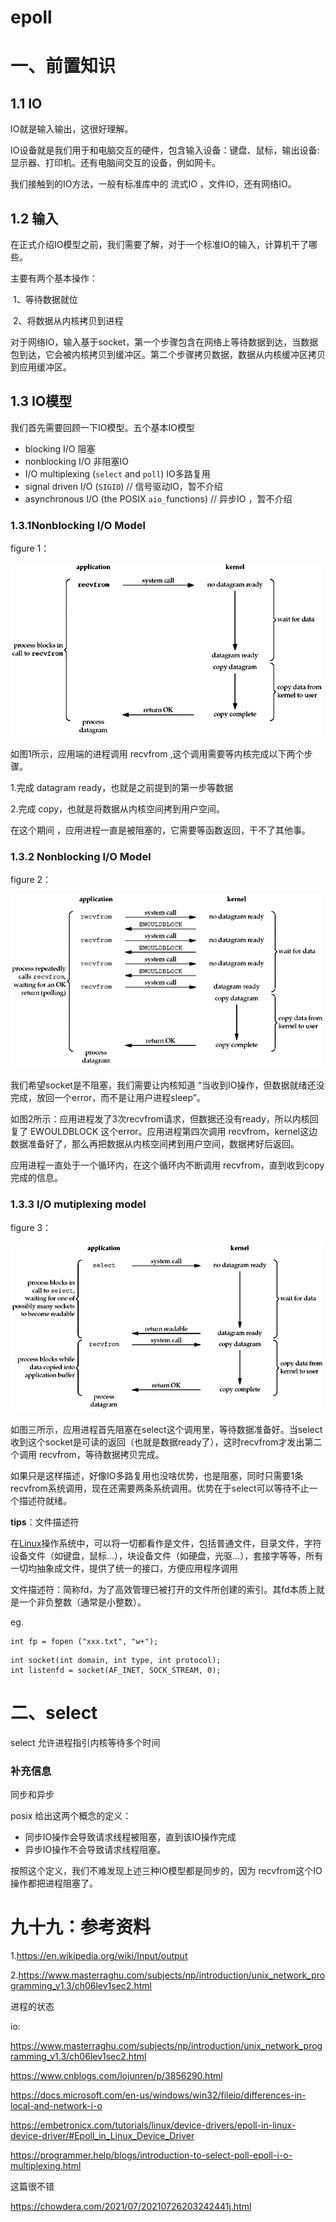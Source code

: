 # epoll

# 一、前置知识

## 1.1 IO

IO就是输入输出，这很好理解。

IO设备就是我们用于和电脑交互的硬件，包含输入设备：键盘、鼠标，输出设备:显示器、打印机。还有电脑间交互的设备，例如网卡。

我们接触到的IO方法，一般有标准库中的 流式IO ，文件IO，还有网络IO。

## 1.2 输入

在正式介绍IO模型之前，我们需要了解，对于一个标准IO的输入，计算机干了哪些。

主要有两个基本操作：

​	1、等待数据就位

​	2、将数据从内核拷贝到进程

对于网络IO，输入基于socket，第一个步骤包含在网络上等待数据到达，当数据包到达，它会被内核拷贝到缓冲区。第二个步骤拷贝数据，数据从内核缓冲区拷贝到应用缓冲区。

## 1.3 IO模型

我们首先需要回顾一下IO模型。五个基本IO模型

- blocking I/O 阻塞
- nonblocking I/O 非阻塞IO
- I/O multiplexing (`select` and `poll`) IO多路复用
- signal driven I/O (`SIGIO`) // 信号驱动IO，暂不介绍
- asynchronous I/O (the POSIX `aio_`functions) // 异步IO ，暂不介绍

### 1.3.1Nonblocking I/O Model

figure 1：

![graphics/06fig01.gif](./pic/06fig01.gif)

如图1所示，应用端的进程调用 recvfrom ,这个调用需要等内核完成以下两个步骤。

1.完成 datagram ready，也就是之前提到的第一步等数据

2.完成 copy，也就是将数据从内核空间拷到用户空间。

在这个期间 ，应用进程一直是被阻塞的，它需要等函数返回，干不了其他事。



### 1.3.2 Nonblocking I/O Model

figure 2：

![graphics/06fig02.gif](./pic/06fig02.gif)

我们希望socket是不阻塞，我们需要让内核知道 “当收到IO操作，但数据就绪还没完成，放回一个error，而不是让用户进程sleep”。

如图2所示：应用进程发了3次recvfrom请求，但数据还没有ready，所以内核回复了 EWOULDBLOCK 这个error。应用进程第四次调用 recvfrom，kernel这边 数据准备好了，那么再把数据从内核空间拷到用户空间，数据拷好后返回。

应用进程一直处于一个循环内，在这个循环内不断调用 recvfrom，直到收到copy完成的信息。

### 1.3.3 I/O mutiplexing model

figure 3：

![graphics/06fig03.gif](./pic/06fig03.gif)

如图三所示，应用进程首先阻塞在select这个调用里，等待数据准备好。当select收到这个socket是可读的返回（也就是数据ready了），这时recvfrom才发出第二个调用 recvfrom，等待数据拷贝完成。



如果只是这样描述，好像IO多路复用也没啥优势，也是阻塞，同时只需要1条recvfrom系统调用，现在还需要两条系统调用。优势在于select可以等待不止一个描述符就绪。



**tips**：文件描述符

在[Linux](https://so.csdn.net/so/search?from=pc_blog_highlight&q=Linux)操作系统中，可以将一切都看作是文件，包括普通文件，目录文件，字符设备文件（如键盘，鼠标…），块设备文件（如硬盘，光驱…），套接字等等，所有一切均抽象成文件，提供了统一的接口，方便应用程序调用

文件描述符：简称fd，为了高效管理已被打开的文件所创建的索引。其fd本质上就是一个非负整数（通常是小整数）。

eg.

```
int fp = fopen ("xxx.txt", "w+");
```

```
int socket(int domain, int type, int protocol);
int listenfd = socket(AF_INET, SOCK_STREAM, 0);
```

# 二、select

select 允许进程指引内核等待多个时间









### 补充信息

同步和异步

posix 给出这两个概念的定义：

- 同步IO操作会导致请求线程被阻塞，直到该IO操作完成
- 异步IO操作不会导致请求线程阻塞。

按照这个定义，我们不难发现上述三种IO模型都是同步的，因为 recvfrom这个IO操作都把进程阻塞了。



# 九十九：参考资料

1.https://en.wikipedia.org/wiki/Input/output

2.https://www.masterraghu.com/subjects/np/introduction/unix_network_programming_v1.3/ch06lev1sec2.html



进程的状态



io:

https://www.masterraghu.com/subjects/np/introduction/unix_network_programming_v1.3/ch06lev1sec2.html

https://www.cnblogs.com/lojunren/p/3856290.html

https://docs.microsoft.com/en-us/windows/win32/fileio/differences-in-local-and-network-i-o



https://embetronicx.com/tutorials/linux/device-drivers/epoll-in-linux-device-driver/#Epoll_in_Linux_Device_Driver



https://programmer.help/blogs/introduction-to-select-poll-epoll-i-o-multiplexing.html

这篇很不错

https://chowdera.com/2021/07/20210726203242441j.html
